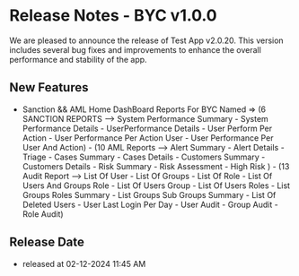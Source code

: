 # Release Notes - BYC v1.0.0

We are pleased to announce the release of Test App v2.0.20. This version includes several bug fixes and improvements to enhance the overall performance and stability of the app.

## New Features

- Sanction && AML Home DashBoard
     Reports For BYC Named => (6 SANCTION REPORTS --> System Performance Summary - System Performance Details - UserPerformance Details - User Perform Per Action - User Performance Per Action User - User Performance Per User And Action) - (10 AML Reports --> Alert Summary - Alert Details - Triage - Cases Summary - Cases Details - Customers Summary - Customers Details - Risk Summary - Risk Assessment - High Risk ) -
     (13 Audit Report --> List Of User - List Of Groups - List Of Role - List Of Users And Groups Role - List Of Users Group - List Of Users Roles - List Groups Roles Summary - List Groups Sub Groups Summary - List Of Deleted Users - User Last Login Per Day - User Audit - Group Audit - Role Audit)


## Release Date
- released at 02-12-2024 11:45 AM